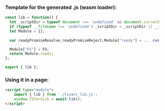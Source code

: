 ### Template for the generated .js (wasm loader):

```js
const lib = function() {
  let _scriptDir = typeof document !== 'undefined' && document.currentScript ? document.currentScript.src : undefined;
  if (typeof __filename !== 'undefined') _scriptDir = _scriptDir || __filename;
  let Module = {};
  
  var readyPromiseResolve,readyPromiseReject;Module["ready"] = ... run();

  Module["FS"] = FS;
  return Module.ready;
};

export { lib };
```

### Using it in a page:

```html
<script type="module">
    import { lib } from './tivars_lib.js';
    window.TIVarsLib = await lib();
</script>
```
